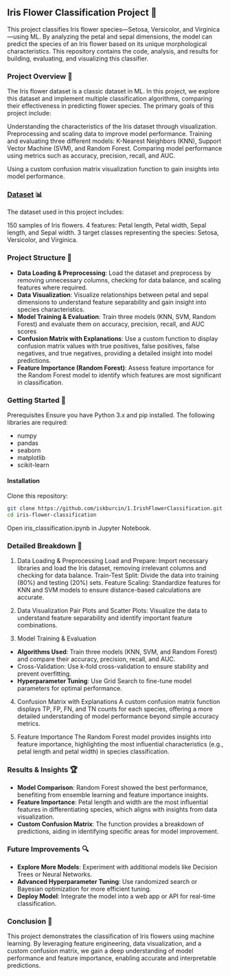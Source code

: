 ## Iris Flower Classification Project 🌸
This project classifies Iris flower species—Setosa, Versicolor, and Virginica—using ML. By analyzing the petal and sepal dimensions, the model can predict the species of an Iris flower based on its unique morphological characteristics. This repository contains the code, analysis, and results for building, evaluating, and visualizing this classifier.

### Project Overview 📑
The Iris flower dataset is a classic dataset in ML. In this project, we explore this dataset and implement multiple classification algorithms, comparing their effectiveness in predicting flower species. The primary goals of this project include:

Understanding the characteristics of the Iris dataset through visualization.
Preprocessing and scaling data to improve model performance.
Training and evaluating three different models: K-Nearest Neighbors (KNN), Support Vector Machine (SVM), and Random Forest.
Comparing model performance using metrics such as accuracy, precision, recall, and AUC.

Using a custom confusion matrix visualization function to gain insights into model performance.
### [Dataset](https://github.com/iskburcin/1.IrishFlowerClassification/blob/main/Iris.csv) 📊
The dataset used in this project includes:

150 samples of Iris flowers.
4 features: Petal length, Petal width, Sepal length, and Sepal width.
3 target classes representing the species: Setosa, Versicolor, and Virginica.
### Project Structure 📂
- **Data Loading & Preprocessing**: Load the dataset and preprocess by removing unnecessary columns, checking for data balance, and scaling features where required.
- **Data Visualization**: Visualize relationships between petal and sepal dimensions to understand feature separability and gain insight into species characteristics.
- **Model Training & Evaluation**: Train three models (KNN, SVM, Random Forest) and evaluate them on accuracy, precision, recall, and AUC scores
- **Confusion Matrix with Explanations**: Use a custom function to display confusion matrix values with true positives, false positives, false negatives, and true negatives, providing a detailed insight into model predictions.
- **Feature Importance (Random Forest)**: Assess feature importance for the Random Forest model to identify which features are most significant in classification.
### Getting Started 🚀
Prerequisites
Ensure you have Python 3.x and pip installed. The following libraries are required:

- numpy
- pandas
- seaborn
- matplotlib
- scikit-learn
#### Installation
Clone this repository:
```bash
git clone https://github.com/iskburcin/1.IrishFlowerClassification.git
cd iris-flower-classification
```
Open iris_classification.ipynb in Jupyter Notebook.

### Detailed Breakdown 📝
1. Data Loading & Preprocessing
Load and Prepare: Import necessary libraries and load the Iris dataset, removing irrelevant columns and checking for data balance.
Train-Test Split: Divide the data into training (80%) and testing (20%) sets.
Feature Scaling: Standardize features for KNN and SVM models to ensure distance-based calculations are accurate.

2. Data Visualization
Pair Plots and Scatter Plots: Visualize the data to understand feature separability and identify important feature combinations.

3. Model Training & Evaluation
- **Algorithms Used**: Train three models (KNN, SVM, and Random Forest) and compare their accuracy, precision, recall, and AUC.
- Cross-Validation: Use k-fold cross-validation to ensure stability and prevent overfitting.
- **Hyperparameter Tuning**: Use Grid Search to fine-tune model parameters for optimal performance.

4. Confusion Matrix with Explanations
A custom confusion matrix function displays TP, FP, FN, and TN counts for each species, offering a more detailed understanding of model performance beyond simple accuracy metrics.

5. Feature Importance
The Random Forest model provides insights into feature importance, highlighting the most influential characteristics (e.g., petal length and petal width) in species classification.

### Results & Insights 🏆
- **Model Comparison**: Random Forest showed the best performance, benefiting from ensemble learning and feature importance insights.
- **Feature Importance**: Petal length and width are the most influential features in differentiating species, which aligns with insights from data visualization.
- **Custom Confusion Matrix**: The function provides a breakdown of predictions, aiding in identifying specific areas for model improvement.

### Future Improvements 🔍
- **Explore More Models**: Experiment with additional models like Decision Trees or Neural Networks.
- **Advanced Hyperparameter Tuning**: Use randomized search or Bayesian optimization for more efficient tuning.
- **Deploy Model**: Integrate the model into a web app or API for real-time classification.

### Conclusion 🏁
This project demonstrates the classification of Iris flowers using machine learning. By leveraging feature engineering, data visualization, and a custom confusion matrix, we gain a deep understanding of model performance and feature importance, enabling accurate and interpretable predictions.
